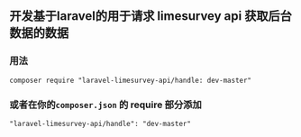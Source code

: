 ## 开发基于laravel的用于请求 limesurvey api 获取后台数据的数据

### 用法
```
composer require "laravel-limesurvey-api/handle: dev-master"
```
### 或者在你的```composer.json``` 的 require 部分添加
```
"laravel-limesurvey-api/handle": "dev-master"
